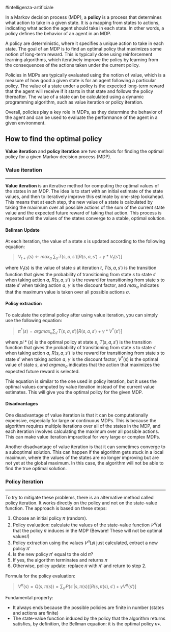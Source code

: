 #intelligenza-artificiale 

In a Markov decision process (MDP), a **policy** is a process that determines what action to take in a given state. It is a mapping from states to actions, indicating what action the agent should take in each state. In other words, a policy defines the behavior of an agent in an MDP.

A policy are deterministic, where it specifies a unique action to take in each state. The goal of an MDP is to find an optimal policy that maximizes some notion of long-term reward. This is typically done using reinforcement learning algorithms, which iteratively improve the policy by learning from the consequences of the actions taken under the current policy.

Policies in MDPs are typically evaluated using the notion of value, which is a measure of how good a given state is for an agent following a particular policy. The value of a state under a policy is the expected long-term reward that the agent will receive if it starts in that state and follows the policy thereafter. The value of a state can be calculated using a dynamic programming algorithm, such as value iteration or policy iteration.

Overall, policies play a key role in MDPs, as they determine the behavior of the agent and can be used to evaluate the performance of the agent in a given environment.

## How to find the optimal policy

**Value iteration** and **policy iteration** are two methods for finding the optimal policy for a given Markov decision process (MDP).

### Value iteration
***
**Value iteration** is an iterative method for computing the optimal values of the states in an MDP. The idea is to start with an initial estimate of the state values, and then to iteratively improve this estimate by one-step lookahead. This means that at each step, the new value of a state is calculated by taking the maximum over all possible actions of the sum of the current state value and the expected future reward of taking that action. This process is repeated until the values of the states converge to a stable, optimal solution.

#### Bellman Update
At each iteration, the value of a state $s$ is updated according to the following equation:

> $V_{t+1}$(s) <- $max_a$ $\sum_{s'} T(s,a,s') [ R(s,a,s') + \gamma * V_t(s') ]$

where $V_t(s)$ is the value of state $s$ at iteration $t$, $T(s,a,s')$ is the transition function that gives the probability of transitioning from state $s$ to state $s'$ when taking action $a$, $R(s,a,s')$ is the reward for transitioning from state $s$ to state $s'$ when taking action $a$, $\gamma$ is the discount factor, and $max_a$ indicates that the maximum value is taken over all possible actions $a$.

#### Policy extraction
To calculate the optimal policy after using value iteration, you can simply use the following equation:

> $\pi^*(s) = argmax_{a} \sum_{s'} T(s,a,s') [ R(s,a,s') + \gamma * V^*(s') ]$

where $pi*(s)$ is the optimal policy at state $s$, $T(s,a,s')$ is the transition function that gives the probability of transitioning from state $s$ to state $s'$ when taking action $a$, $R(s,a,s')$ is the reward for transitioning from state $s$ to state $s'$ when taking action $a$, $\gamma$ is the discount factor, $V^*(s)$ is the optimal value of state $s$, and $argmax_{a}$ indicates that the action that maximizes the expected future reward is selected.

This equation is similar to the one used in policy iteration, but it uses the optimal values computed by value iteration instead of the current value estimates. This will give you the optimal policy for the given MDP.

#### Disadvantages
One disadvantage of value iteration is that it can be computationally expensive, especially for large or continuous MDPs. This is because the algorithm requires multiple iterations over all of the states in the MDP, and each iteration involves calculating the maximum over all possible actions. This can make value iteration impractical for very large or complex MDPs.

Another disadvantage of value iteration is that it can sometimes converge to a suboptimal solution. This can happen if the algorithm gets stuck in a local maximum, where the values of the states are no longer improving but are not yet at the global maximum. In this case, the algorithm will not be able to find the true optimal solution.

### Policy iteration
***
To try to mitigate these problems, there is an alternative method called policy iteration. It works directly on the policy and not on the state-value function. The approach is based on these steps:

1.  Choose an initial policy 𝜋 (random).
2.  Policy evaluation: calculate the values of the state-value function $𝑉^𝜋(𝑠)$ that the policy 𝜋 induces in the MDP (Beware! These will not be optimal values!)
3.  Policy extraction using the values $𝑉^𝜋(𝑠)$ just calculated, extract a new policy 𝜋′
4.  Is the new policy 𝜋′ equal to the old 𝜋?
5.  If yes, the algorithm terminates and returns 𝜋
6.  Otherwise, policy update: replace 𝜋 with 𝜋′ and return to step 2.

Formula for the policy evaluation: 
> $V^\pi(s) = Q(s, \pi(s)) = \sum_{s'} P(s' | s, \pi(s))[R(s, \pi(s), s') + \gamma V^\pi(s')]$

Fundamental property:
- It always ends because the possible policies are finite in number (states and actions are finite)
- The state-value function induced by the policy that the algorithm returns satisfies, by definition, the Bellman equation: it is the optimal policy 𝜋∗.